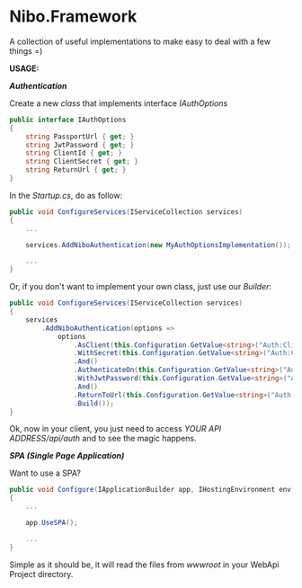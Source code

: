 # Nibo.Framework

A collection of useful implementations to make easy to deal with a few things =)

**USAGE:**

**_Authentication_**

Create a new _class_ that implements interface _IAuthOptions_

```csharp
public interface IAuthOptions
{
    string PassportUrl { get; }
    string JwtPassword { get; }
    string ClientId { get; }
    string ClientSecret { get; }
    string ReturnUrl { get; }
}
```

In the _Startup.cs_, do as follow:

```csharp
public void ConfigureServices(IServiceCollection services)
{
    ...

    services.AddNiboAuthentication(new MyAuthOptionsImplementation());

    ...
}
```

Or, if you don't want to implement your own class, just use our _Builder_:

```csharp
public void ConfigureServices(IServiceCollection services)
{
    services
        .AddNiboAuthentication(options =>
            options
                .AsClient(this.Configuration.GetValue<string>("Auth:ClientId"))
                .WithSecret(this.Configuration.GetValue<string>("Auth:ClientSecret"))
                .And()
                .AuthenticateOn(this.Configuration.GetValue<string>("Auth:PassportUrl"))
                .WithJwtPassword(this.Configuration.GetValue<string>("Auth:JwtPassword"))
                .And()
                .ReturnToUrl(this.Configuration.GetValue<string>("Auth:ReturnUrl"))
                .Build());
}
```

Ok, now in your client, you just need to access *_YOUR API ADDRESS/api/auth_* and to see the magic happens.


**_SPA (Single Page Application)_**

Want to use a SPA?

```csharp
public void Configure(IApplicationBuilder app, IHostingEnvironment env)
{
    ...

    app.UseSPA();

    ...
}
```

Simple as it should be, it will read the files from _wwwroot_ in your WebApi Project directory.
